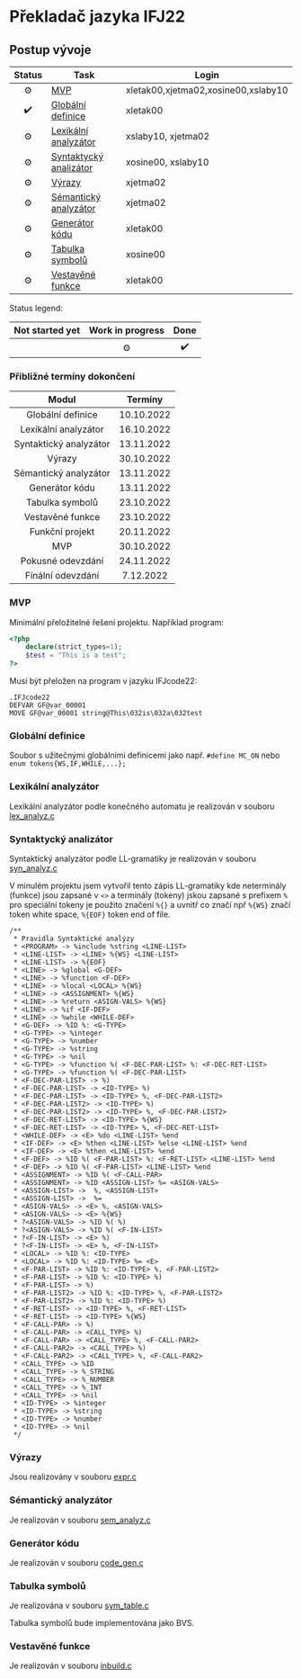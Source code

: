# Překladač jazyka IFJ22

## Postup vývoje
|       Status        | Task                                              | Login                               |
|:-------------------:|---------------------------------------------------|-------------------------------------|
|       :gear:        | [MVP](#mvp)                                       | xletak00,xjetma02,xosine00,xslaby10 | 
| :heavy_check_mark:  | [Globální definice](#globální-definice)           | xletak00                            |
|       :gear:        | [Lexikální analyzátor](#lexikální-analyzátor)     | xslaby10, xjetma02                  |
|       :gear:        | [Syntaktycký analizátor](#syntaktycký-analizátor) | xosine00, xslaby10                  |
|       :gear:        | [Výrazy](#výrazy)                                 | xjetma02                            |
|       :gear:        | [Sémantický analyzátor](#sémantický-analyzátor)   | xjetma02                            |
|       :gear:        | [Generátor kódu](#generátor-kódu)                 | xletak00                            |
|       :gear:        | [Tabulka symbolů](#tabulka-symbolů)               | xosine00                            |
|       :gear:        | [Vestavěné funkce](#vestavěné-funkce)             | xletak00                            |

Status legend:

| Not started yet | Work in progress |        Done        |
|:---------------:|:----------------:|:------------------:|
|                 |      :gear:      | :heavy_check_mark: |

### Přibližné termíny dokončení
|          Modul          |  Termíny   |
|:-----------------------:|:----------:|
|    Globální definice    | 10.10.2022 |
|  Lexikální analyzátor   | 16.10.2022 |
| Syntaktický analyzátor  | 13.11.2022 |
|         Výrazy          | 30.10.2022 |
|  Sémantický analyzátor  | 13.11.2022 |
|     Generátor kódu      | 13.11.2022 |
|     Tabulka symbolů     | 23.10.2022 |
|    Vestavěné funkce     | 23.10.2022 |
|     Funkční projekt     | 20.11.2022 |
|           MVP           | 30.10.2022 |
|    Pokusné odevzdání    | 24.11.2022 |
|    Finální odevzdání    | 7.12.2022  |

### MVP
Minimální přeložitelné řešení projektu. Například program:
```php
<?php
    declare(strict_types=1);
    $test = "This is a test";
?>
```
Musí být přeložen na program v jazyku IFJcode22:
```
.IFJcode22
DEFVAR GF@var_00001
MOVE GF@var_00001 string@This\032is\032a\032test
```

### Globální definice
Soubor s užitečnými globálními definicemi jako např. `#define MC_ON` nebo 
`enum tokens{WS,IF,WHILE,...};` 

### Lexikální analyzátor
Lexikální analyzátor podle konečného automatu je realizován v souboru [lex_analyz.c](/lex_analyz.c)

### Syntaktycký analizátor
Syntaktický analyzátor podle LL-gramatiky je realizován v souboru [syn_analyz.c](/syn_analyz.c)    

V minulém projektu jsem vytvořil tento zápis LL-gramatiky kde neterminály (funkce) jsou zapsané v
`<>` a terminály (tokeny) jskou zapsané s prefixem `%` pro speciální tokeny je použito značení `%{}`
a uvnitř co značí npř `%{WS}` značí token white space, `%{EOF}` token end of file.
```
/**
 * Pravidla Syntaktické analýzy
 * <PROGRAM> -> %include %string <LINE-LIST>
 * <LINE-LIST> -> <LINE> %{WS} <LINE-LIST>
 * <LINE-LIST> -> %{EOF}
 * <LINE> -> %global <G-DEF>
 * <LINE> -> %function <F-DEF>
 * <LINE> -> %local <LOCAL> %{WS}
 * <LINE> -> <ASSIGNMENT> %{WS}
 * <LINE> -> %return <ASIGN-VALS> %{WS}
 * <LINE> -> %if <IF-DEF>
 * <LINE> -> %while <WHILE-DEF>
 * <G-DEF> -> %ID %: <G-TYPE>
 * <G-TYPE> -> %integer
 * <G-TYPE> -> %number
 * <G-TYPE> -> %string
 * <G-TYPE> -> %nil
 * <G-TYPE> -> %function %( <F-DEC-PAR-LIST> %: <F-DEC-RET-LIST>
 * <G-TYPE> -> %function %( <F-DEC-PAR-LIST>
 * <F-DEC-PAR-LIST> -> %)
 * <F-DEC-PAR-LIST> -> <ID-TYPE> %)
 * <F-DEC-PAR-LIST> -> <ID-TYPE> %, <F-DEC-PAR-LIST2>
 * <F-DEC-PAR-LIST2> -> <ID-TYPE> %)
 * <F-DEC-PAR-LIST2> -> <ID-TYPE> %, <F-DEC-PAR-LIST2>
 * <F-DEC-RET-LIST> -> <ID-TYPE> %{WS}
 * <F-DEC-RET-LIST> -> <ID-TYPE> %, <F-DEC-RET-LIST>
 * <WHILE-DEF> -> <E> %do <LINE-LIST> %end
 * <IF-DEF> -> <E> %then <LINE-LIST> %else <LINE-LIST> %end
 * <IF-DEF> -> <E> %then <LINE-LIST> %end
 * <F-DEF> -> %ID %( <F-PAR-LIST> %: <F-RET-LIST> <LINE-LIST> %end
 * <F-DEF> -> %ID %( <F-PAR-LIST> <LINE-LIST> %end
 * <ASSIGNMENT> -> %ID %( <F-CALL-PAR>
 * <ASSIGNMENT> -> %ID <ASSIGN-LIST> %= <ASIGN-VALS>
 * <ASSIGN-LIST> ->  %, <ASSIGN-LIST>
 * <ASSIGN-LIST> ->  %=
 * <ASIGN-VALS> -> <E> %, <ASIGN-VALS>
 * <ASIGN-VALS> -> <E> %{WS}
 * ?<ASIGN-VALS> -> %ID %( %)
 * ?<ASIGN-VALS> -> %ID %( <F-IN-LIST>
 * ?<F-IN-LIST> -> <E> %)
 * ?<F-IN-LIST> -> <E> %, <F-IN-LIST>
 * <LOCAL> -> %ID %: <ID-TYPE>
 * <LOCAL> -> %ID %: <ID-TYPE> %= <E>
 * <F-PAR-LIST> -> %ID %: <ID-TYPE> %, <F-PAR-LIST2>
 * <F-PAR-LIST> -> %ID %: <ID-TYPE> %)
 * <F-PAR-LIST> -> %)
 * <F-PAR-LIST2> -> %ID %: <ID-TYPE> %, <F-PAR-LIST2>
 * <F-PAR-LIST2> -> %ID %: <ID-TYPE> %)
 * <F-RET-LIST> -> <ID-TYPE> %, <F-RET-LIST>
 * <F-RET-LIST> -> <ID-TYPE> %{WS}
 * <F-CALL-PAR> -> %)
 * <F-CALL-PAR> -> <CALL_TYPE> %)
 * <F-CALL-PAR> -> <CALL_TYPE> %, <F-CALL-PAR2>
 * <F-CALL-PAR2> -> <CALL_TYPE> %)
 * <F-CALL-PAR2> -> <CALL_TYPE> %, <F-CALL-PAR2>
 * <CALL_TYPE> -> %ID
 * <CALL_TYPE> -> %_STRING
 * <CALL_TYPE> -> %_NUMBER
 * <CALL_TYPE> -> %_INT
 * <CALL_TYPE> -> %nil
 * <ID-TYPE> -> %integer
 * <ID-TYPE> -> %string
 * <ID-TYPE> -> %number
 * <ID-TYPE> -> %nil
 */
```


### Výrazy
Jsou realizovány v souboru [expr.c](/expr.c)

### Sémantický analyzátor
Je realizován v souboru [sem_analyz.c](/sem_analyz.c)

### Generátor kódu
Je realizován v souboru [code_gen.c](/code_gen.c)

### Tabulka symbolů
Je realizována v souboru [sym_table.c](/sym_table.c)

Tabulka symbolů bude implementována jako BVS.

### Vestavěné funkce
Je realizován v souboru [inbuild.c](/inbuild.c)
